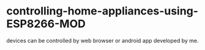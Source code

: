 # controlling-home-appliances-using-ESP8266-MOD
devices can be controlled by web browser or android app developed by me.
